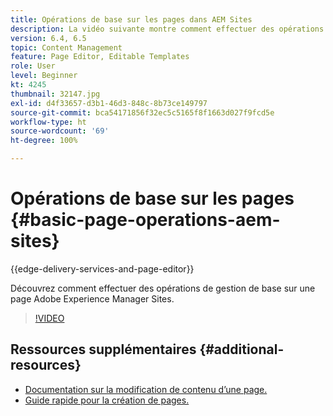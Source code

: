 ```yaml
---
title: Opérations de base sur les pages dans AEM Sites
description: La vidéo suivante montre comment effectuer des opérations de gestion de base sur une page Adobe Experience Manager Sites.
version: 6.4, 6.5
topic: Content Management
feature: Page Editor, Editable Templates
role: User
level: Beginner
kt: 4245
thumbnail: 32147.jpg
exl-id: d4f33657-d3b1-46d3-848c-8b73ce149797
source-git-commit: bca54171856f32ec5c5165f8f1663d027f9fcd5e
workflow-type: ht
source-wordcount: '69'
ht-degree: 100%

---
```


# Opérations de base sur les pages {#basic-page-operations-aem-sites}

{{edge-delivery-services-and-page-editor}}

Découvrez comment effectuer des opérations de gestion de base sur une page Adobe Experience Manager Sites.

>[!VIDEO](https://video.tv.adobe.com/v/32147?quality=12&learn=on)


## Ressources supplémentaires {#additional-resources}

* [Documentation sur la modification de contenu d’une page.](https://experienceleague.adobe.com/docs/experience-manager-65/authoring/authoring/editing-content.html?lang=fr)
* [Guide rapide pour la création de pages.](https://experienceleague.adobe.com/docs/experience-manager-cloud-service/sites/authoring/getting-started/quick-start.html?lang=fr)
